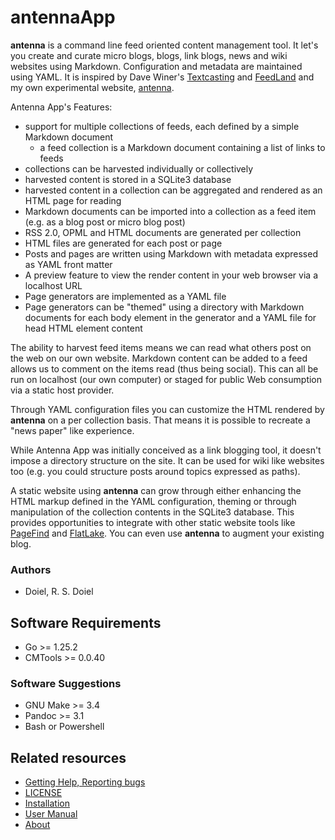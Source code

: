 

# antennaApp

**antenna** is a command line feed oriented content management tool. It let's you create and curate micro blogs, blogs, link blogs, news and wiki websites using Markdown. Configuration and metadata are maintained using YAML. It is inspired by Dave Winer's [Textcasting](https://textcasting.org) and [FeedLand](https://feedland.org) and my own experimental website, [antenna](https://rsdoiel.github.io/antenna).

Antenna App's Features:

- support for multiple collections of feeds, each defined by a simple Markdown document
  - a feed collection is a Markdown document containing a list of links to feeds
- collections can be harvested individually or collectively
- harvested content is stored in a SQLite3 database
- harvested content in a collection can be aggregated and rendered as an HTML page for reading
- Markdown documents can be imported into a collection as a feed item (e.g. as a blog post or micro blog post)
- RSS 2.0, OPML and HTML documents are generated per collection
- HTML files are generated for each post or page 
- Posts and pages are written using Markdown with metadata expressed as YAML front matter
- A preview feature to view the render content in your web browser via a localhost URL
- Page generators are implemented as a YAML file
- Page generators can be "themed" using a directory with Markdown documents for each body element in the generator and a YAML file for head HTML element content

The ability to harvest feed items means we can read what others post on the web on our own website. Markdown content can be added to a feed allows us to comment on the items read (thus being social). This can all be run on localhost (our own computer) or staged for public Web consumption via a static host provider.

Through YAML configuration files you can customize the HTML rendered by **antenna** on a per collection basis. That means it is possible to recreate a "news paper" like experience. 

While Antenna App was initially conceived as a link blogging tool, it doesn't impose a directory structure on the site. It can be used for wiki like websites too (e.g. you could structure posts around topics expressed as paths).

A static website using **antenna** can grow through either enhancing the HTML markup defined in the YAML configuration, theming or through manipulation of the collection contents in the SQLite3 database. This provides opportunities to integrate with other static website tools like [PageFind](https://pagefind.app "A browser side search engine") and [FlatLake](https://flatlake.app "A static JSON API driven by front matter in Markdown documents"). You can even use **antenna** to augment your existing blog.

### Authors

- Doiel, R. S. Doiel

## Software Requirements

- Go >= 1.25.2
- CMTools >= 0.0.40

### Software Suggestions

- GNU Make >= 3.4
- Pandoc >= 3.1
- Bash or Powershell


## Related resources

- [Getting Help, Reporting bugs](https://github.com/rsdoiel/antennaApp/issues)
- [LICENSE](https://www.gnu.org/licenses/agpl-3.0.en.html)
- [Installation](INSTALL.md)
- [User Manual](user_manual.md)
- [About](about.md)

